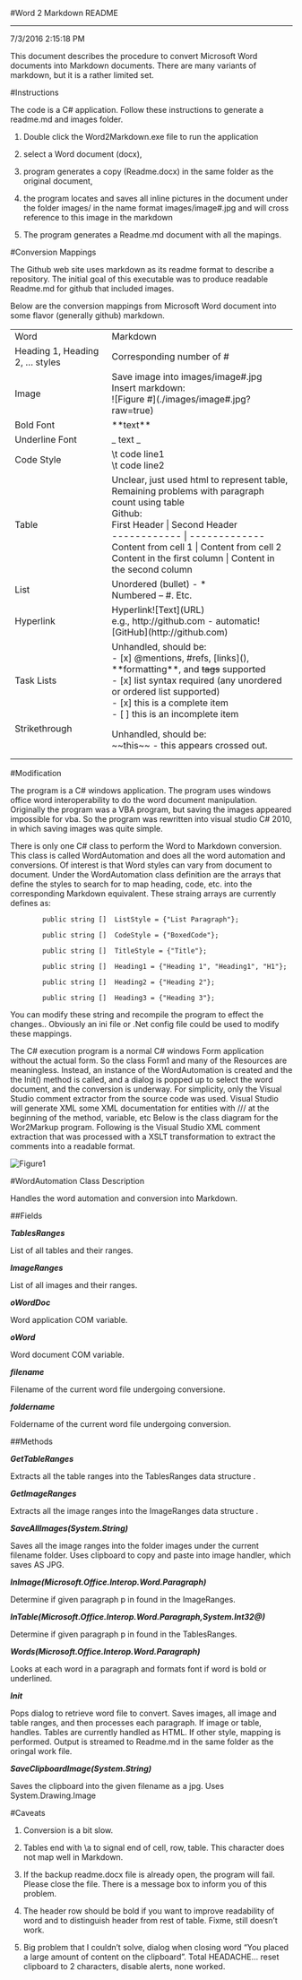 
#Word 2 Markdown README 
----

7/3/2016 2:15:18 PM
This document describes the procedure to convert Microsoft Word documents into Markdown documents. There are many variants of markdown, but it is a rather limited set. 
#Instructions
The code is a C# application. Follow these instructions to generate a readme.md and images folder.
 1. Double click  the Word2Markdown.exe file to run the application 
 2. select a Word document (docx), 
 3. program generates a copy (Readme.docx) in the same folder as the original document, 
 4. the program locates and saves all inline pictures in the document under the folder images/ in the name format images/image#.jpg and will cross reference to this image in the markdown
 5. The program generates a Readme.md document with all the mapings.
#Conversion Mappings
The Github web site uses markdown as its readme format to describe a repository. The initial goal of this executable was to produce readable Readme.md for github that included images.
Below are the conversion mappings from Microsoft Word document  into some flavor (generally github) markdown.
<TABLE>
<TR>
<TD>Word <BR></TD>
<TD>Markdown<BR></TD>
</TR>
<TR>
<TD>Heading 1, Heading 2, … styles<BR></TD>
<TD>Corresponding number of #<BR></TD>
</TR>
<TR>
<TD>Image<BR></TD>
<TD>Save image into images/image#.jpg<BR>Insert markdown:<BR>![Figure #](./images/image#.jpg?raw=true)<BR></TD>
</TR>
<TR>
<TD>Bold Font<BR></TD>
<TD>**text**<BR></TD>
</TR>
<TR>
<TD>Underline Font<BR></TD>
<TD>_ text _<BR></TD>
</TR>
<TR>
<TD>Code Style<BR></TD>
<TD>\t code line1<BR>\t code line2<BR></TD>
</TR>
<TR>
<TD>Table<BR></TD>
<TD>Unclear, just used html to represent table,<BR>Remaining problems with paragraph count using table<BR>Github:<BR>First Header | Second Header<BR>------------ | -------------<BR>Content from cell 1 | Content from cell 2<BR>Content in the first column | Content in the second column<BR></TD>
</TR>
<TR>
<TD>List<BR></TD>
<TD>Unordered (bullet) -  *<BR>Numbered – #. Etc.<BR></TD>
</TR>
<TR>
<TD>Hyperlink <BR></TD>
<TD>Hyperlink![Text](URL)<BR>e.g., http://github.com - automatic!<BR>[GitHub](http://github.com)<BR></TD>
</TR>
<TR>
<TD>Task Lists<BR></TD>
<TD>Unhandled, should be:<BR>- [x] @mentions, #refs, [links](), **formatting**, and <del>tags</del> supported<BR>- [x] list syntax required (any unordered or ordered list supported)<BR>- [x] this is a complete item<BR>- [ ] this is an incomplete item<BR></TD>
</TR>
<TR>
<TD>Strikethrough<BR><BR><BR></TD>
<TD>Unhandled, should be:<BR>~~this~~  - this appears crossed out.<BR></TD>
</TR>
</TABLE>

#Modification
The program is a C# windows application. The program uses windows office word interoperability to do the word document manipulation. Originally the program was a VBA program, but saving the images appeared impossible for vba. So the program was rewritten into visual studio C# 2010, in which saving images was quite simple.
There is only one C# class to perform the Word to Markdown conversion. This class is called WordAutomation and does all the word automation and conversions.  Of interest is that Word styles can vary from document to document.  Under the   WordAutomation class definition are the arrays that define the styles to search for to map heading, code, etc. into the corresponding Markdown equivalent. These straing arrays are currently defines as:
	        public string []  ListStyle = {"List Paragraph"};
	        public string []  CodeStyle = {"BoxedCode"};
	        public string []  TitleStyle = {"Title"};
	        public string []  Heading1 = {"Heading 1", "Heading1", "H1"};
	        public string []  Heading2 = {"Heading 2"};
	        public string []  Heading3 = {"Heading 3"};

You can modify these string and recompile the program to effect the changes.. Obviously an ini file or .Net config file could be used to modify these mappings.
The C# execution program is a normal C# windows Form application without the actual form. So the class Form1 and many of the Resources are meaningless. Instead, an instance of the WordAutomation is created and the the Init() method is called, and  a dialog is popped up to select the word document, and the conversion is underway. For simplicity, only the Visual Studio comment extractor from the source code was used. Visual Studio will generate XML some XML documentation for entities with  /// at the beginning of the method, variable, etc Below is the class diagram for the Wor2Markup program. Following is the Visual Studio XML comment extraction that was  processed with a XSLT transformation to extract the comments into a readable format.


![Figure1](./images/image1.jpg?raw=true)


#WordAutomation Class Description
Handles the word automation and conversion into Markdown. 
##Fields
**_TablesRanges_**
List of all tables and their ranges. 
**_ImageRanges_**
List of all images and their ranges. 
**_oWordDoc_**
Word application COM variable. 
**_oWord_**
Word document COM variable. 
**_filename_**
Filename of the current word file undergoing conversione. 
**_foldername_**
Foldername of the current word file undergoing conversion. 
##Methods
**_GetTableRanges_**
Extracts all the table ranges into the TablesRanges data structure . 
**_GetImageRanges_**
Extracts all the image ranges into the ImageRanges data structure . 
**_SaveAllImages(System.String)_**
Saves all the image ranges into the folder images under the current filename folder. Uses clipboard to copy and paste into image handler, which saves AS JPG. 
**_InImage(Microsoft.Office.Interop.Word.Paragraph)_**
Determine if given paragraph p in found in the ImageRanges. 
**_InTable(Microsoft.Office.Interop.Word.Paragraph,System.Int32@)_**
Determine if given paragraph p in found in the TablesRanges. 
**_Words(Microsoft.Office.Interop.Word.Paragraph)_**
Looks at each word in a paragraph and formats font if word is bold or underlined. 

**_Init_**
Pops dialog to retrieve word file to convert. Saves images, all image and table ranges, and then processes each paragraph. If image or table, handles. Tables are currently handled as HTML. If other style, mapping is performed. Output is streamed to Readme.md in the same folder as the oringal work file. 
**_SaveClipboardImage(System.String)_**
Saves the clipboard into the given filename as a jpg. Uses System.Drawing.Image 
#Caveats
 1. Conversion is a bit slow. 
 2. Tables end with \a to signal end of cell, row, table. This character does not map well in Markdown. 
 3. If the backup readme.docx file is already open, the program will fail. Please close the file. There is a message box to inform you of this problem.
 4. The header row should be bold if you want to improve readability of word and to distinguish header from rest of table.  Fixme, still doesn’t work.
 5. Big problem that I couldn’t solve, dialog when closing word “You placed a large amount of content on the clipboard”. Total HEADACHE... reset clipboard to 2 characters, disable alerts, none worked.
